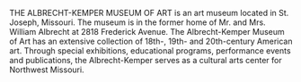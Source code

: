 THE ALBRECHT-KEMPER MUSEUM OF ART is an art museum located in St. Joseph, Missouri. The museum is in the former home of Mr. and Mrs. William Albrecht at 2818 Frederick Avenue. The Albrecht-Kemper Museum of Art has an extensive collection of 18th-, 19th- and 20th-century American art. Through special exhibitions, educational programs, performance events and publications, the Albrecht-Kemper serves as a cultural arts center for Northwest Missouri.
